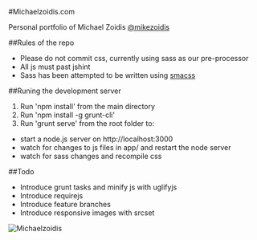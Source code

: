 #Michaelzoidis.com

Personal portfolio of Michael Zoidis
[@mikezoidis](https://twitter.com/mikezoidis "Follow me on twitter")


##Rules of the repo
* Please do not commit css, currently using sass as our pre-processor
* All js must past jshint
* Sass has been attempted to be written using [smacss](http://smacss.com/)

##Runing the development server
1. Run 'npm install' from the main directory
2. Run 'npm install -g grunt-cli'
3. Run 'grunt serve' from the root folder to:

* start a node.js server on http://localhost:3000
* watch for changes to js files in app/ and restart the node server
* watch for sass changes and recompile css

##Todo
* Introduce grunt tasks and minify js with uglifyjs
* Introduce requirejs
* Introduce feature branches
* Introduce responsive images with srcset

![Michaelzoidis](https://s3.amazonaws.com/assets.svpply.com/large/1873650.jpg?1388011367)
